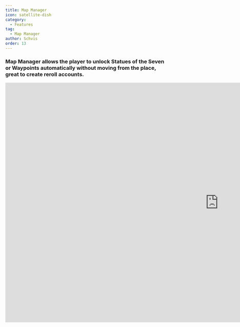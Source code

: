 ```yaml
---
title: Map Manager
icon: satellite-dish
category:
  - Features
tag:
  - Map Manager
author: Schvis
order: 13
---
```


### Map Manager allows the player to unlock Statues of the Seven or Waypoints automatically without moving from the place, great to create reroll accounts.

<div class="iframe-container"><iframe width="1328" height="747" src="https://www.youtube.com/embed/jOY5Gm2z8To?list=PL5eI1Tb64p56g27qfYk7VuFTz4FK6YrKa" title="Map Manager - Korepi" frameborder="0" allow="accelerometer; autoplay; clipboard-write; encrypted-media; gyroscope; picture-in-picture; web-share" referrerpolicy="strict-origin-when-cross-origin" allowfullscreen></iframe></div>